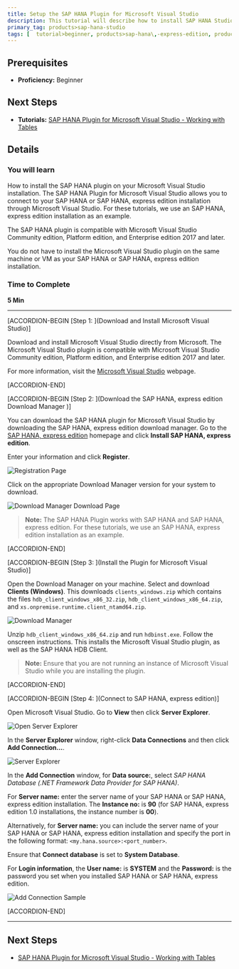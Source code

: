 ```yaml
---
title: Setup the SAP HANA Plugin for Microsoft Visual Studio
description: This tutorial will describe how to install SAP HANA Studio for use with a Microsoft Visual Studio installation.
primary_tag: products>sap-hana-studio
tags: [  tutorial>beginner, products>sap-hana\,-express-edition, products>sap-hana-studio ]
---
```


## Prerequisites  
 - **Proficiency:** Beginner

## Next Steps
 - **Tutorials:** [SAP HANA Plugin for Microsoft Visual Studio - Working with Tables](https://www.sap.com/developer/tutorials/hxe-ua-visual-studio-tables.html)

## Details
### You will learn  
How to install the SAP HANA plugin on your Microsoft Visual Studio installation. The SAP HANA Plugin for Microsoft Visual Studio allows you to connect to your SAP HANA or SAP HANA, express edition installation through Microsoft Visual Studio. For these tutorials, we use an SAP HANA, express edition installation as an example.

The SAP HANA plugin is compatible with Microsoft Visual Studio Community edition, Platform edition, and Enterprise edition 2017 and later.

You do not have to install the Microsoft Visual Studio plugin on the same machine or VM as your SAP HANA or SAP HANA, express edition installation.

### Time to Complete
**5 Min**

---

[ACCORDION-BEGIN [Step 1: ](Download and Install Microsoft Visual Studio)]

Download and install Microsoft Visual Studio directly from Microsoft. The Microsoft Visual Studio plugin is compatible with Microsoft Visual Studio Community edition, Platform edition, and Enterprise edition 2017 and later.

For more information, visit the [Microsoft Visual Studio](https://www.visualstudio.com/) webpage.

[ACCORDION-END]

[ACCORDION-BEGIN [Step 2: ](Download the SAP HANA, express edition Download Manager )]

You can download the SAP HANA plugin for Microsoft Visual Studio by downloading the SAP HANA, express edition download manager. Go to the [SAP HANA, express edition](https://www.sap.com/sap-hana-express) homepage and click **Install SAP HANA, express edition**.

Enter your information and click **Register**.

![Registration Page](HXE_register_rev023.png)

Click on the appropriate Download Manager version for your system to download.

![Download Manager Download Page](hxe_register_success_211.png)

> **Note:**
> The SAP HANA Plugin works with SAP HANA and SAP HANA, express edition. For these tutorials, we use an SAP HANA, express edition installation as an example.

[ACCORDION-END]


[ACCORDION-BEGIN [Step 3: ](Install the Plugin for Microsoft Visual Studio)]

Open the Download Manager on your machine. Select and download **Clients (Windows)**. This downloads `clients_windows.zip` which contains the files `hdb_client_windows_x86_32.zip`, `hdb_client_windows_x86_64.zip`, and `xs.onpremise.runtime.client_ntamd64.zip`.

![Download Manager](download_manager.png)

Unzip `hdb_client_windows_x86_64.zip` and run `hdbinst.exe`. Follow the onscreen instructions. This installs the Microsoft Visual Studio plugin, as well as the SAP HANA HDB Client.

> **Note:**
> Ensure that you are not running an instance of Microsoft Visual Studio while you are installing the plugin.

[ACCORDION-END]


[ACCORDION-BEGIN [Step 4: ](Connect to SAP HANA, express edition)]

Open Microsoft Visual Studio. Go to __View__ then click __Server Explorer__.

![Open Server Explorer](open_server_explorer.png)

In the __Server Explorer__ window, right-click __Data Connections__ and then click __Add Connection...__.

![Server Explorer](server_explorer.png)

In the __Add Connection__ window, for __Data source:__, select _SAP HANA Database (.NET Framework Data Provider for SAP HANA)_.

For __Server name:__ enter the server name of your SAP HANA or SAP HANA, express edition installation. The __Instance no:__ is __90__ (for SAP HANA, express edition 1.0 installations, the instance number is __00__).

Alternatively, for __Server name:__ you can include the server name of your SAP HANA or SAP HANA, express edition installation and specify the port in the following format: `<my.hana.source>:<port_number>`.

Ensure that __Connect database__ is set to __System Database__.

For __Login information__, the __User name:__ is __SYSTEM__ and the __Password:__ is the password you set when you installed SAP HANA or SAP HANA, express edition.

![Add Connection Sample](add_connection_sample.png)

[ACCORDION-END]

---

## Next Steps
- [SAP HANA Plugin for Microsoft Visual Studio - Working with Tables](https://www.sap.com/developer/tutorials/hxe-ua-visual-studio-tables.html)
